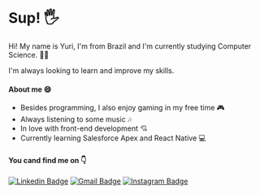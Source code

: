 # Sup! 🖐

Hi! My name is Yuri, I'm from Brazil and I'm currently studying Computer Science. 👨‍💻

I'm always looking to learn and improve my skills.
#### About me 😄
- Besides programming, I also enjoy gaming in my free time 🎮
- Always listening to some music 🎶
- In love with front-end development 💘
- Currently learning Salesforce Apex and React Native 💻
#### You cand find me on 👇
[![Linkedin Badge](https://img.shields.io/badge/-Linkedin-blue?style=flat-square&logo=Linkedin&logoColor=white&link=https://https://www.linkedin.com/in/yuri-nicolas-raiter/)](https://www.linkedin.com/in/yuri-nicolas-raiter/)   [![Gmail Badge](https://img.shields.io/badge/-yurinraiter@gmail.com-BB001B?style=flat-square&logo=Gmail&logoColor=white&link=mailto:yurinraiter@gmail.com)](mailto:yurinraiter@gmail.com)   [![Instagram Badge](https://img.shields.io/badge/-Instagram-C13584?style=flat-square&logo=Instagram&logoColor=white&link=https://www.instagram.com/yurinraiter)](https://www.instagram.com/yurinraiter/)
